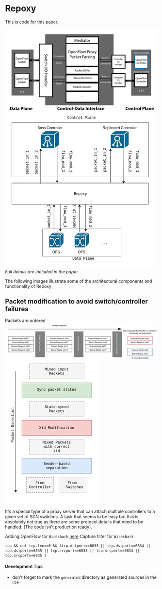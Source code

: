 # Repoxy
This is code for [this](https://ieeexplore.ieee.org/document/8455887/) paper.

![overview](img/OpenFlow-Proxy.png)
![Repoxy_network_planes](img/Repoxy_network_planes.jpg)
*Full details are included in the paper*

The following images illustrate some of the architectural components and functionality of Repoxy

## Packet modification to avoid switch/controller failures
Packets are ordered 
![Packet-ordering](img/Packet-ordering.png)
![packet_correction.png](img/packet_correction.png)


It's a special type of a proxy server that can attach multiple controllers to a given set of SDN switches. A task that seems to be easy but this is absolutely not true as there are some protocol details that need to be handled. (The code isn't production ready).


Adding OpenFlow for `Wireshark` [here](http://xmodulo.com/monitor-openflow-messages.html)
Capture filter for `Wireshark`

```
tcp && not tcp.len==0 && (tcp.dstport==6833 || tcp.dstport==6834 || tcp.dstport==6835 || tcp.srcport==6833 || tcp.srcport==6834 || tcp.srcport==6835 )
```

#### Development Tips
- don't forget to mark the `generated` directory as generated sources in the IDE 
